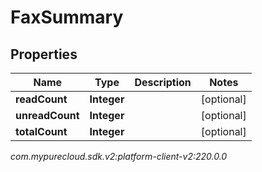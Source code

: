 # FaxSummary


## Properties

| Name | Type | Description | Notes |
| ------------ | ------------- | ------------- | ------------- |
| **readCount** | **Integer** |  |  [optional] |
| **unreadCount** | **Integer** |  |  [optional] |
| **totalCount** | **Integer** |  |  [optional] |




_com.mypurecloud.sdk.v2:platform-client-v2:220.0.0_
